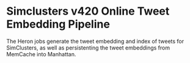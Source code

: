 Simclusters v420 Online Tweet Embedding Pipeline
==============================================

The Heron jobs generate the tweet embedding and index of tweets for SimClusters, as well as persistenting the tweet embeddings from MemCache into Manhattan.